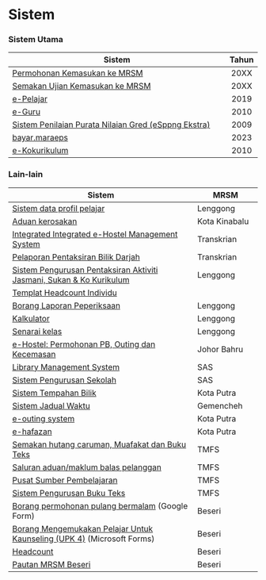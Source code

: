 # Sistem

### Sistem Utama

<table><thead><tr><th width="546">Sistem</th><th align="center">Tahun</th></tr></thead><tbody><tr><td><a href="sistem.md">Permohonan Kemasukan ke MRSM</a></td><td align="center">20XX</td></tr><tr><td><a href="https://mrsm.mara.gov.my/MARATawaranf1/frmLoginSemakanF1.aspx">Semakan Ujian Kemasukan ke MRSM</a></td><td align="center">20XX</td></tr><tr><td><a href="http://www.mrsmkotakinabalu.edu.my/epelajar/login.asp">e-Pelajar</a></td><td align="center">2019</td></tr><tr><td><a href="http://www.mrsmsemporna.edu.my/skoq/contents/Loginguru.asp">e-Guru</a></td><td align="center">2010</td></tr><tr><td><a href="https://uppmmrsmlangkawi.com/esppng">Sistem Penilaian Purata Nilaian Gred (eSppng Ekstra)</a></td><td align="center">2009</td></tr><tr><td><a href="https://bayar.maraeps.my/login">bayar.maraeps</a></td><td align="center">2023</td></tr><tr><td><a href="http://www.mrsmserting.com/SKOQ/Contents/loginKoq.asp">e-Kokurikulum</a></td><td align="center">2010</td></tr></tbody></table>

### Lain-lain

<table><thead><tr><th width="601">Sistem</th><th width="137">MRSM</th></tr></thead><tbody><tr><td><a href="http://www.uppmlgg.com/esppng/esppngextra/menuxxx_login.asp">Sistem data profil pelajar</a></td><td>Lenggong</td></tr><tr><td><a href="https://mrsmict.wixsite.com/mrsmkkmaintainance/aduan-kerosakkan">Aduan kerosakan</a></td><td>Kota Kinabalu</td></tr><tr><td><a href="http://e-hostel.net/trans_hostel">Integrated Integrated e-Hostel Management System</a></td><td>Transkrian</td></tr><tr><td><a href="https://mylink.la/nurmujahadah02">Pelaporan Pentaksiran Bilik Darjah</a></td><td>Transkrian</td></tr><tr><td><a href="http://syspajskxxxonline.uppmlgg.com/index_pajsk.asp">Sistem Pengurusan Pentaksiran Aktiviti Jasmani, Sukan &#x26; Ko Kurikulum</a></td><td>Lenggong</td></tr><tr><td><a href="https://maranet-my.sharepoint.com/:x:/g/personal/joespenzal_mara_gov_my/EfRb-OhMT8hFqlBPfSu8GZ4BpVBxAzzcNXAz_KWWl_VyFw?e=FqpV7A">Templat Headcount Individu</a></td><td></td></tr><tr><td><a href="http://examreportofficialuppmlgg168.uppmlgg.com/index.asp">Borang Laporan Peperiksaan</a></td><td>Lenggong</td></tr><tr><td><a href="http://kalkulatorpng4mrsm.uppmlgg.com/calculatorPNGatas.asp">Kalkulator</a></td><td>Lenggong</td></tr><tr><td><a href="http://www.uppmlgg.com/senaraikelas.html">Senarai kelas</a></td><td>Lenggong</td></tr><tr><td><a href="http://www.e-hostel.net/joba_hostel/loginPenjaga.php">e-Hostel: Permohonan PB, Outing dan Kecemasan</a></td><td>Johor Bahru</td></tr><tr><td><a href="http://pspmrsmsaskualakangsar.com/">Library Management System</a></td><td>SAS</td></tr><tr><td><a href="https://mrsm.awfatech.com/sas/">Sistem Pengurusan Sekolah</a></td><td>SAS</td></tr><tr><td><a href="http://www.pspmrsmkputra.com/cendana/mrbs/web/day.php?year=2023&#x26;month=09&#x26;day=04&#x26;area=17&#x26;room=0">Sistem Tempahan Bilik</a></td><td>Kota Putra</td></tr><tr><td><a href="https://mrsmgemencheh.edupage.org/timetable/">Sistem Jadual Waktu</a></td><td>Gemencheh</td></tr><tr><td><a href="http://www.e-hostel.net/putra_outing/">e-outing system</a></td><td>Kota Putra</td></tr><tr><td><a href="http://ehafazanua.com/mrsmkp.html?button=LAMAN+UTAMA%0D%0A">e-hafazan</a></td><td>Kota Putra</td></tr><tr><td><a href="https://form.jotform.com/223253997071461">Semakan hutang caruman, Muafakat dan Buku Teks</a></td><td>TMFS</td></tr><tr><td><a href="https://form.jotform.com/210074491832452">Saluran aduan/maklum balas pelanggan</a></td><td>TMFS</td></tr><tr><td><a href="https://www.pspbaitulilmi.com/">Pusat Sumber Pembelajaran</a></td><td>TMFS</td></tr><tr><td><a href="http://pspbaitulilmitmfs.com/spteks/login.php">Sistem Pengurusan Buku Teks</a></td><td>TMFS</td></tr><tr><td><a href="https://docs.google.com/forms/d/e/1FAIpQLScJqR1fAepW8t35u-HG3jgid7SXLW8gXjoLbEz0KXsFV-5_Qw/viewform">Borang permohonan pulang bermalam</a> (Google Form)</td><td>Beseri</td></tr><tr><td><a href="https://forms.office.com/pages/responsepage.aspx?id=gkACjlBbekSQabWlR-NKMPUt-QDdaPBIrdbGqYaXNrFUN0VVSk5WSTBZTjNDSjg2U05CVFpTUVY5Uy4u">Borang Mengemukakan Pelajar Untuk Kaunseling (UPK 4)</a> (Microsoft Forms)</td><td>Beseri</td></tr><tr><td><a href="https://maranet-my.sharepoint.com/:x:/r/personal/suria_hanapiah_mara_gov_my/_layouts/15/Doc.aspx?sourcedoc=%7BC496C963-0268-4C7C-A5CE-08D335FFED5E%7D&#x26;file=T5-HEADCOUNT%20BESERI%202023.xlsx&#x26;action=default&#x26;mobileredirect=true">Headcount</a></td><td>Beseri</td></tr><tr><td><a href="https://mylink.la/mrsmbeseri">Pautan MRSM Beseri</a></td><td>Beseri</td></tr></tbody></table>

